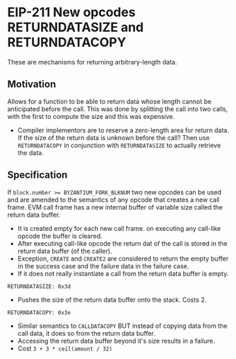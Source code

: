 # EIP-211 New opcodes RETURNDATASIZE and RETURNDATACOPY
These are mechanisms for returning arbitrary-length data.

## Motivation
Allows for a function to be able to return data whose length cannot be anticipated before the call. This was done by splitting the call into two calls, with the first to compute the size and this was expensive. 
* Compiler implementors are to reserve a zero-length area for return data. If the size of the return data is unknown before the call? Then use `RETURNDATACOPY` in conjunction with `RETURNDATASIZE` to actually retrieve the data.

## Specification
If `block.number >= BYZANTIUM_FORK_BLKNUM` two new opcodes can be used and are amended to the semantics of any opcode that creates a new call frame. EVM call frame has a new internal buffer of variable size called the return data buffer. 
* It is created empty for each new call frame. on executing any call-like opcode the buffer is cleared.
* After executing call-like opcode the return dat of the call is stored in the return data buffer (of the caller). 
* Exception, `CREATE` and `CREATE2` are considered to return the empty buffer in the success case and the failure data in the failure case.
* If it does not really instantiate a call from the return data buffer is empty.

`RETURNDATASIZE: 0x3d`
* Pushes the size of the return data buffer onto the stack. Costs 2.

`RETURNDATACOPY: 0x3e`
* Similar semantics to `CALLDATACOPY` BUT instead of copying data from the call data, it does so from the return data buffer.
* Accessing the return data buffer beyond it's size results in a failure.
* Cost `3 + 3 * ceil(amount / 32)`